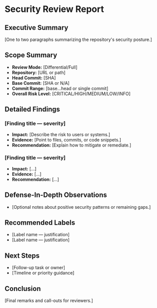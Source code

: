 # Security Review Report

## Executive Summary
[One to two paragraphs summarizing the repository's security posture.]

## Scope Summary
- **Review Mode:** [Differential/Full]
- **Repository:** [URL or path]
- **Head Commit:** [SHA]
- **Base Commit:** [SHA or N/A]
- **Commit Range:** [base...head or single commit]
- **Overall Risk Level:** [CRITICAL/HIGH/MEDIUM/LOW/INFO]

## Detailed Findings
### [Finding title — severity]
- **Impact:** [Describe the risk to users or systems.]
- **Evidence:** [Point to files, commits, or code snippets.]
- **Recommendation:** [Explain how to mitigate or remediate.]

### [Finding title — severity]
- **Impact:** [...]
- **Evidence:** [...]
- **Recommendation:** [...]

## Defense-In-Depth Observations
- [Optional notes about positive security patterns or remaining gaps.]

## Recommended Labels
- [Label name — justification]
- [Label name — justification]

## Next Steps
- [Follow-up task or owner]
- [Timeline or priority guidance]

## Conclusion
[Final remarks and call-outs for reviewers.]

